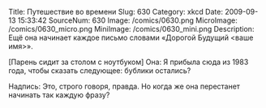 Title: Путешествие во времени 
Slug: 630 
Category: xkcd 
Date: 2009-09-13 15:33:42 
SourceNum: 630 
Image: /comics/0630.png 
MicroImage: /comics/0630_micro.png 
MiniImage: /comics/0630_mini.png 
Description: Ещё она начинает каждое письмо словами «Дорогой Будущий <ваше имя>». 

[Парень сидит за столом с ноутбуком]
Она: Я прибыла сюда из 1983 года, чтобы сказать следующее: бублики остались?

Надпись: Это, строго говоря, правда. Но когда же она перестанет начинать так каждую фразу?
